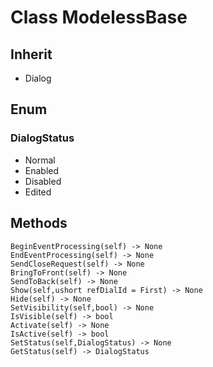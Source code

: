# Class ModelessBase

## Inherit

* Dialog

## Enum

### DialogStatus

* Normal
* Enabled
* Disabled
* Edited

## Methods
```
BeginEventProcessing(self) -> None
EndEventProcessing(self) -> None
SendCloseRequest(self) -> None
BringToFront(self) -> None
SendToBack(self) -> None
Show(self,ushort refDialId = First) -> None
Hide(self) -> None
SetVisibility(self,bool) -> None
IsVisible(self) -> bool
Activate(self) -> None
IsActive(self) -> bool
SetStatus(self,DialogStatus) -> None
GetStatus(self) -> DialogStatus
```
